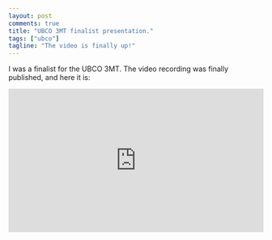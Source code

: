 ```yaml
---
layout: post
comments: true
title: "UBCO 3MT finalist presentation."
tags: ["ubco"]
tagline: "The video is finally up!"
---
```


I was a finalist for the UBCO 3MT. The video recording was finally published, and here it is:

<iframe style="aspect-ratio: 16 / 9; width: 100%; max-width: 960px; justify-self: center;" src="https://www.youtube.com/embed/Z0JsUIgc-a4?si=x2MZcQpzfQlMZ_AT" title="YouTube video player" frameborder="0" allow="accelerometer; autoplay; clipboard-write; encrypted-media; gyroscope; picture-in-picture; web-share" allowfullscreen></iframe>
